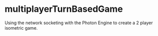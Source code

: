 # multiplayerTurnBasedGame

Using the network socketing with the Photon Engine to create a 2 player isometric game.
